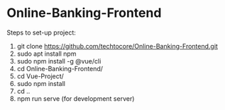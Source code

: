 # Online-Banking-Frontend

Steps to set-up project:

1. git clone https://github.com/techtocore/Online-Banking-Frontend.git
2. sudo apt install npm
3. sudo npm install -g @vue/cli
4. cd Online-Banking-Frontend/
5. cd Vue-Project/
6. sudo npm install
7. cd ..
8. npm run serve (for development server)

